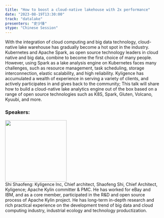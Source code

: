```yaml
---
title: "How to boost a cloud-native lakehouse with 2x performance"
date: "2023-08-19T13:30:00" 
track: "datalake"
presenters: "史少锋"
stype: "Chinese Session"
---
```

With the integration of cloud computing and big data technology, cloud-native lake warehouse has gradually become a hot spot in the industry. Kubernetes and Apache Spark, as open source technology leaders in cloud native and big data, combine to become the first choice of many people. However, using Spark as a lake analysis engine on Kubernetes faces many challenges, such as resource management, task scheduling, storage interconnection, elastic scalability, and high reliability. Kyligence has accumulated a wealth of experience in serving a variety of clients, and actively participates in and gives back to the community; This talk will share how to build a cloud-native lake analytics engine out of the box based on a range of open source technologies such as K8S, Spark, Gluten, Volcano, Kyuubi, and more.
 ### Speakers: 
 <img src="https://img.bagevent.com/resource/20230601/1154437620.jpg" width="200" /><br>Shi Shaofeng: Kyligence Inc, Chief architect, Shaofeng Shi, Chief Architect, Kyligence; Apache Kylin committer & PMC. He has worked for eBay and IBM, and as a core member, participated in the R&D and open source process of Apache Kylin project. He has long-term in-depth research and rich practical experience on the development trend of big data and cloud computing industry, industrial ecology and technology productization.
 <br><br>
